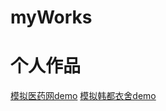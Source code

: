 # myWorks



# 个人作品
[模拟医药网demo](https://hollyph.github.io/myWorks/yiyaowang-master/yiyaowang-master/holly/index.html)
[模拟韩都衣舍demo](https://hollyph.github.io/myWorks/handusite-master/handusite-master/project/src/index.html)
